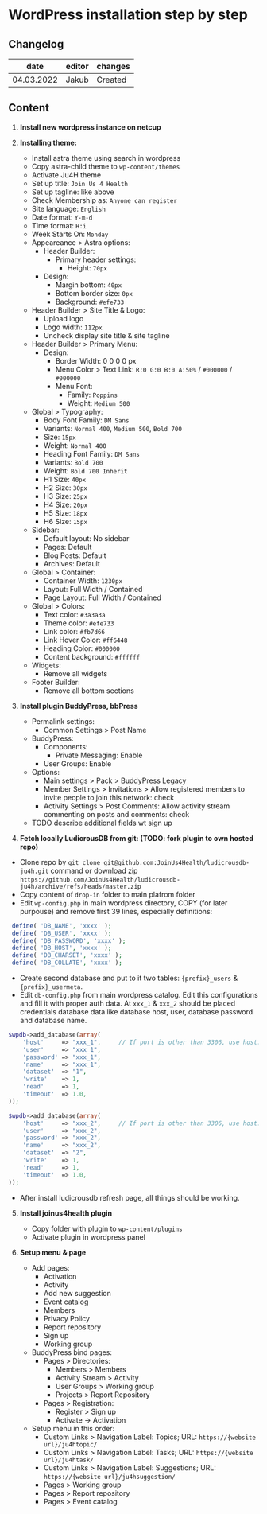 # WordPress installation step by step
## Changelog

| date       | editor  | changes                                       |
| ---------- | ------- | --------------------------------------------- |
| 04.03.2022 | Jakub   | Created                                       | 

## Content
1. **Install new wordpress instance on netcup**

2. **Installing theme:**
   * Install astra theme using search in wordpress
   * Copy astra-child theme to `wp-content/themes`
   * Activate Ju4H theme
   * Set up title: `Join Us 4 Health`
   * Set up tagline: like above
   * Check Membership as: `Anyone can register`
   * Site language: `English`
   * Date format: `Y-m-d`
   * Time format: `H:i`
   * Week Starts On: `Monday`
   * Appeareance > Astra options:
     * Header Builder:
       * Primary header settings:
         * Height: `70px`
     * Design:
       * Margin bottom: `40px`
       * Bottom border size: `0px`
       * Background: `#efe733`
   * Header Builder > Site Title & Logo:
     * Upload logo
     * Logo width: `112px`
     * Uncheck display site title & site tagline
   * Header Builder > Primary Menu:
     * Design: 
       * Border Width: 0 0 0 0 px
       * Menu Color > Text Link: `R:0 G:0 B:0 A:50%` / `#000000` / `#000000`
       * Menu Font:
         * Family: `Poppins`
         * Weight: `Medium 500`
   * Global > Typography:
     * Body Font Family: `DM Sans`
     * Variants: `Normal 400`, `Medium 500`, `Bold 700`
     * Size: `15px`
     * Weight: `Normal 400`
     * Heading Font Family: `DM Sans`
     * Variants: `Bold 700`
     * Weight: `Bold 700 Inherit`
     * H1 Size: `40px`
     * H2 Size: `30px`
     * H3 Size: `25px`
     * H4 Size: `20px`
     * H5 Size: `18px`
     * H6 Size: `15px`
   * Sidebar:
     * Default layout: No sidebar
     * Pages: Default
     * Blog Posts: Default
     * Archives: Default
   * Global > Container:
     * Container Width: `1230px`
     * Layout: Full Width / Contained
     * Page Layout: Full Width / Contained
   * Global > Colors:
     * Text color: `#3a3a3a`
     * Theme color: `#efe733`
     * Link color: `#fb7d66`
     * Link Hover Color: `#ff6448`
     * Heading Color: `#000000`
     * Content background: `#ffffff`
   * Widgets:
     * Remove all widgets
   * Footer Builder:
     * Remove all bottom sections
 
3. **Install plugin BuddyPress, bbPress**
   * Permalink settings:
     * Common Settings > Post Name
   * BuddyPress:
     * Components:
       * Private Messaging: Enable
     * User Groups: Enable
   * Options:
     * Main settings > Pack > BuddyPress Legacy
     * Member Settings > Invitations > Allow registered members to invite people to join this network: check
     * Activity Settings > Post Comments:  Allow activity stream commenting on posts and comments: check
   * TODO describe additional fields wt sign up
 
4. **Fetch locally LudicrousDB from git: (TODO: fork plugin to own hosted repo)**
* Clone repo by `git clone git@github.com:JoinUs4Health/ludicrousdb-ju4h.git` command or download zip `https://github.com/JoinUs4Health/ludicrousdb-ju4h/archive/refs/heads/master.zip`
* Copy content of `drop-in` folder to main plafrom folder
* Edit `wp-config.php` in main wordpress directory, COPY (for later purpouse) and remove first 39 lines, especially definitions:
```php
 define( 'DB_NAME', 'xxxx' );
 define( 'DB_USER', 'xxxx' );
 define( 'DB_PASSWORD', 'xxxx' );
 define( 'DB_HOST', 'xxxx' );
 define( 'DB_CHARSET', 'xxxx' );
 define( 'DB_COLLATE', 'xxxx' );
 ```
* Create second database and put to it two tables: `{prefix}_users` & `{prefix}_usermeta`.
* Edit `db-config.php` from main wordpress catalog. Edit this configurations and fill it with proper auth data. At `xxx_1` & `xxx_2` should be placed credentials database data like database host, user, database password and database name.
```php
$wpdb->add_database(array(
	'host'     => "xxx_1",     // If port is other than 3306, use host:port.
	'user'     => "xxx_1",
	'password' => "xxx_1",
	'name'     => "xxx_1",
	'dataset'  => "1",
	'write'    => 1,
	'read'     => 1,
	'timeout'  => 1.0,
));

$wpdb->add_database(array(
	'host'     => "xxx_2",     // If port is other than 3306, use host:port.
	'user'     => "xxx_2",
	'password' => "xxx_2",
	'name'     => "xxx_2",
	'dataset'  => "2",
	'write'    => 1,
	'read'     => 1,
	'timeout'  => 1.0,
));
```
* After install ludicrousdb refresh page, all things should be working.

5. **Install joinus4health plugin**

   * Copy folder with plugin to `wp-content/plugins` 
   * Activate plugin in wordpress panel

6. **Setup menu & page**
   * Add pages:
     * Activation
     * Activity
     * Add new suggestion
     * Event catalog
     * Members
     * Privacy Policy
     * Report repository
     * Sign up
     * Working group
   * BuddyPress bind pages:
     * Pages > Directories:
       * Members > Members
       * Activity Stream > Activity
       * User Groups > Working group
       * Projects > Report Repository
     * Pages > Registration:
       * Register > Sign up
       * Activate -> Activation
   * Setup menu in this order:
     * Custom Links > Navigation Label: Topics; URL: `https://{website url}/ju4htopic/`
     * Custom Links > Navigation Label: Tasks; URL: `https://{website url}/ju4htask/`
     * Custom Links > Navigation Label: Suggestions; URL: `https://{website url}/ju4hsuggestion/`
     * Pages > Working group
     * Pages > Report repository
     * Pages > Event catalog

